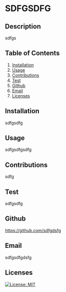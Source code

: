 
    
  # SDFGSDFG

  ## Description
  sdfgs

  ## Table of Contents
  1. [Installation](#Installation)
  2. [Usage](#Usage)
  3. [Contributions](#Contributions)
  4. [Test](#Test)
  5. [Github](#Github)
  6. [Email](#Email)
  7. [Licenses](#Licenses)

  ## Installation
  sdfgsdfg

  ## Usage
  sdfgsdfgsdfg

  ## Contributions
  sdfg

  ## Test
  sdfgsdfg

  ## Github
  https://github.com/sdfgdsfg

  ## Email
  sdfgsdfgdsfg

  ## Licenses
  [![License: MIT](https://img.shields.io/badge/License-MIT-yellow.svg)](https://opensource.org/licenses/MIT)
  
    